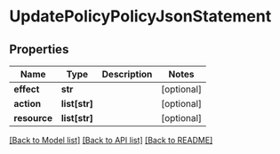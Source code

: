 # UpdatePolicyPolicyJsonStatement

## Properties
Name | Type | Description | Notes
------------ | ------------- | ------------- | -------------
**effect** | **str** |  | [optional] 
**action** | **list[str]** |  | [optional] 
**resource** | **list[str]** |  | [optional] 

[[Back to Model list]](../README.md#documentation-for-models) [[Back to API list]](../README.md#documentation-for-api-endpoints) [[Back to README]](../README.md)

